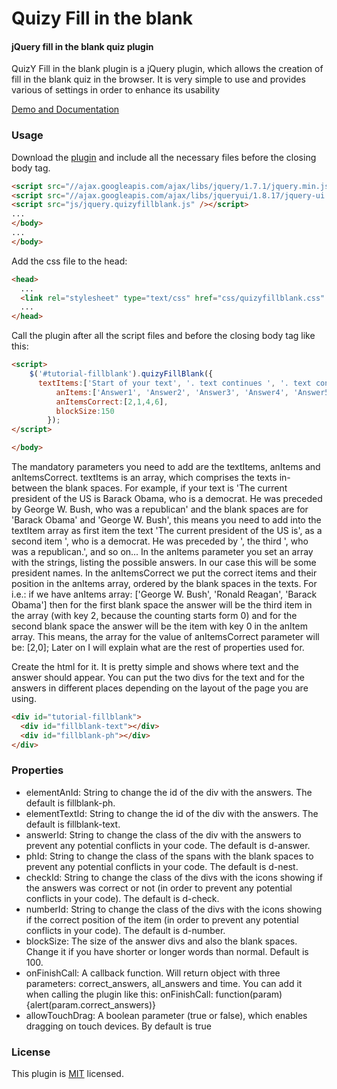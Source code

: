 Quizy Fill in the blank
========

#### jQuery fill in the blank quiz plugin ####

QuizY Fill in the blank plugin is a jQuery plugin, which allows the creation of fill in the blank quiz in the browser. It is very simple to use and provides various of settings in order to enhance its usability

[Demo and Documentation](http://fillintheblank.quizyplugin.com/)


### Usage ###

Download the [plugin](https://github.com/frenski/quizy-fillintheblank) and include all the necessary files before the closing body tag.

```html
<script src="//ajax.googleapis.com/ajax/libs/jquery/1.7.1/jquery.min.js" /></script>
<script src="//ajax.googleapis.com/ajax/libs/jqueryui/1.8.17/jquery-ui.min.js" /></script>
<script src="js/jquery.quizyfillblank.js" /></script>
...
</body>
...
</body>
```
Add the css file to the head: 

```html
<head>
  ...
  <link rel="stylesheet" type="text/css" href="css/quizyfillblank.css" />
  ...
</head>
```

Call the plugin after all the script files and before the closing body tag like this:

```html
<script>
    $('#tutorial-fillblank').quizyFillBlank({
      textItems:['Start of your text', '. text continues ', '. text continues here ', ', ... and here', 'and here it ends.'],
          anItems:['Answer1', 'Answer2', 'Answer3', 'Answer4', 'Answer5', 'Answer6', 'Answer7' ], 
          anItemsCorrect:[2,1,4,6],
          blockSize:150
        });
</script>

</body>
```
The mandatory parameters you need to add are the textItems, anItems and anItemsCorrect. textItems is an array, which comprises the texts in-between the blank spaces. For example, if your text is 'The current president of the US is Barack Obama, who is a democrat. He was preceded by George W. Bush, who was a republican' and the blank spaces are for 'Barack Obama' and 'George W. Bush', this means you need to add into the textItem array as first item the text 'The current president of the US is', as a second item ', who is a democrat. He was preceded by ', the third ', who was a republican.', and so on... In the anItems parameter you set an array with the strings, listing the possible answers. In our case this will be some president names. In the anItemsCorrect we put the correct items and their position in the anItems array, ordered by the blank spaces in the texts. For i.e.: if we have anItems array: ['George W. Bush', 'Ronald Reagan', 'Barack Obama'] then for the first blank space the answer will be the third item in the array (with key 2, because the counting starts form 0) and for the second blank space the answer will be the item with key 0 in the anItem array. This means, the array for the value of anItemsCorrect parameter will be: [2,0]; Later on I will explain what are the rest of properties used for.

Create the html for it. It is pretty simple and shows where text and the answer should appear. You can put the two divs for the text and for the answers in different places depending on the layout of the page you are using.

```html
<div id="tutorial-fillblank">
  <div id="fillblank-text"></div>
  <div id="fillblank-ph"></div>
</div>
```

### Properties ###
* elementAnId: String to change the id of the div with the answers. The default is fillblank-ph.
* elementTextId: String to change the id of the div with the answers. The default is fillblank-text.
* answerId: String to change the class of the div with the answers to prevent any potential conflicts in your code. The default is d-answer.
* phId: String to change the class of the spans with the blank spaces to prevent any potential conflicts in your code. The default is d-nest.
* checkId: String to change the class of the divs with the icons showing if the answers was correct or not (in order to prevent any potential conflicts in your code). The default is d-check.
* numberId: String to change the class of the divs with the icons showing if the correct position of the item (in order to prevent any potential conflicts in your code). The default is d-number.
* blockSize: The size of the answer divs and also the blank spaces. Change it if you have shorter or longer words than normal. Default is 100.
* onFinishCall: A callback function. Will return object with three parameters: correct_answers, all_answers and time. You can add it when calling the plugin like this: onFinishCall: function(param){alert(param.correct_answers)}
* allowTouchDrag: A boolean parameter (true or false), which enables dragging on touch devices. By default is true

### License ###

This plugin is [MIT](http://en.wikipedia.org/wiki/MIT_License) licensed.


</body>